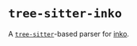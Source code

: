 # `tree-sitter-inko`

A [`tree-sitter`]-based parser for [inko].

[`tree-sitter`]: https://github.com/tree-sitter/tree-sitter
[inko]: https://inko-lang.org
